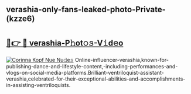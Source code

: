 ## verashia-only-fans​-leaked-photo​-Private-(kzze6)


# <h2><a href="https://mediaupload.pro?title=verashia&ref=git">🔗👉 🔴 verashia-P𝚑ot𝚘𝚜-V𝚒d𝚎o</a></h2>

[![Corinna Kopf Nue Nu𝚍e𝚜](https://i.imgur.com/0qMVB7G.gif)](https://mediaupload.pro?title=verashia&ref=git)
Online-influencer-verashia,known-for-publishing-dance-and-lifestyle-content,-including-performances-and-vlogs-on-social-media-platforms.Brilliant-ventriloquist-assistant-verashia,celebrated-for-their-exceptional-abilities-and-accomplishments-in-assisting-ventriloquists.  